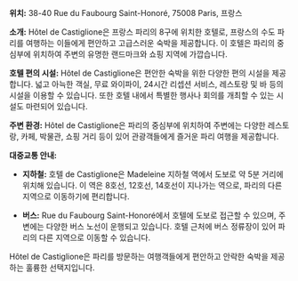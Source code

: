 **위치:** 38-40 Rue du Faubourg Saint-Honoré, 75008 Paris, 프랑스

**소개:**
Hôtel de Castiglione은 프랑스 파리의 8구에 위치한 호텔로, 프랑스의 수도 파리를 여행하는 이들에게 편안하고 고급스러운 숙박을 제공합니다. 이 호텔은 파리의 중심부에 위치하여 주변의 유명한 랜드마크와 쇼핑 지역에 가깝습니다.

**호텔 편의 시설:**
Hôtel de Castiglione은 편안한 숙박을 위한 다양한 편의 시설을 제공합니다. 넓고 아늑한 객실, 무료 와이파이, 24시간 리셉션 서비스, 레스토랑 및 바 등의 시설을 이용할 수 있습니다. 또한 호텔 내에서 특별한 행사나 회의를 개최할 수 있는 시설도 마련되어 있습니다.

**주변 환경:**
Hôtel de Castiglione은 파리의 중심부에 위치하여 주변에는 다양한 레스토랑, 카페, 박물관, 쇼핑 거리 등이 있어 관광객들에게 즐거운 파리 여행을 제공합니다.

**대중교통 안내:**

- **지하철:** 호텔 de Castiglione은 Madeleine 지하철 역에서 도보로 약 5분 거리에 위치해 있습니다. 이 역은 8호선, 12호선, 14호선이 지나가는 역으로, 파리의 다른 지역으로 이동하기에 편리합니다.

- **버스:** Rue du Faubourg Saint-Honoré에서 호텔에 도보로 접근할 수 있으며, 주변에는 다양한 버스 노선이 운행되고 있습니다. 호텔 근처에 버스 정류장이 있어 파리의 다른 지역으로 이동할 수 있습니다.

Hôtel de Castiglione은 파리를 방문하는 여행객들에게 편안하고 안락한 숙박을 제공하는 훌륭한 선택지입니다.
